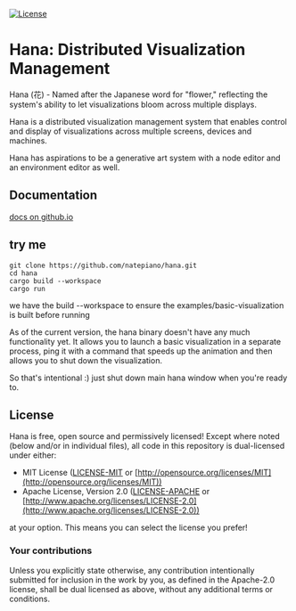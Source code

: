 [![License](https://img.shields.io/badge/license-MIT%2FApache-blue.svg)](https://github.com/bevyengine/bevy#license)
# Hana: Distributed Visualization Management
Hana (花) - Named after the Japanese word for "flower," reflecting the system's ability to let visualizations bloom across multiple displays.

Hana is a distributed visualization management system that enables control and display of visualizations across multiple screens, devices and machines.

Hana has aspirations to be a generative art system with a node editor and an environment editor as well.

## Documentation
[docs on github.io](https://natepiano.github.io/hana/)

## try me
```shell
git clone https://github.com/natepiano/hana.git
cd hana
cargo build --workspace
cargo run
```
we have the build --workspace to ensure the examples/basic-visualization is built before running

As of the current version, the hana binary doesn't have any much functionality yet. It allows you to launch a basic visualization in a separate process, ping it with a command that speeds up the animation and then allows you to shut down the visualization.

So that's intentional :) just shut down main hana window when you're ready to.

## License
Hana is free, open source and permissively licensed!
Except where noted (below and/or in individual files), all code in this repository is dual-licensed under either:

* MIT License ([LICENSE-MIT](LICENSE-MIT) or [http://opensource.org/licenses/MIT](http://opensource.org/licenses/MIT))
* Apache License, Version 2.0 ([LICENSE-APACHE](LICENSE-APACHE) or [http://www.apache.org/licenses/LICENSE-2.0](http://www.apache.org/licenses/LICENSE-2.0))

at your option.
This means you can select the license you prefer!

### Your contributions

Unless you explicitly state otherwise,
any contribution intentionally submitted for inclusion in the work by you,
as defined in the Apache-2.0 license,
shall be dual licensed as above,
without any additional terms or conditions.
